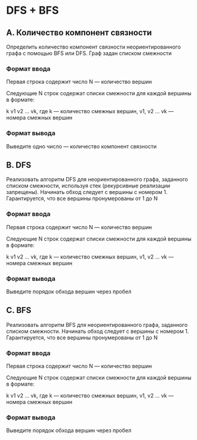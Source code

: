 # DFS + BFS

## A. Количество компонент связности

Определить количество компонент связности неориентированного графа с помощью BFS или DFS. Граф задан списком смежности

### Формат ввода
Первая строка содержит число N — количество вершин

Следующие N строк содержат списки смежности для каждой вершины в формате:

k v1 v2 ... vk, где k — количество смежных вершин, v1, v2 ... vk — номера смежных вершин

### Формат вывода
Выведите одно число — количество компонент связности

## B. DFS

Реализовать алгоритм DFS для неориентированного графа, заданного списком смежности, используя стек (рекурсивные реализации запрещены). Начинать обход следует с вершины с номером 1. Гарантируется, что все вершины пронумерованы от 1 до N

### Формат ввода
Первая строка содержит число N — количество вершин

Следующие N строк содержат списки смежности для каждой вершины в формате:

k v1 v2 ... vk, где k — количество смежных вершин, v1, v2 ... vk — номера смежных вершин

### Формат вывода
Выведите порядок обхода вершин через пробел

## C. BFS

Реализовать алгоритм BFS для неориентированного графа, заданного списком смежности. Начинать обход следует с вершины с номером 1. Гарантируется, что все вершины пронумерованы от 1 до N

### Формат ввода
Первая строка содержит число N — количество вершин

Следующие N строк содержат списки смежности для каждой вершины в формате:

k v1 v2 ... vk, где k — количество смежных вершин, v1, v2 ... vk — номера смежных вершин

### Формат вывода
Выведите порядок обхода вершин через пробел
